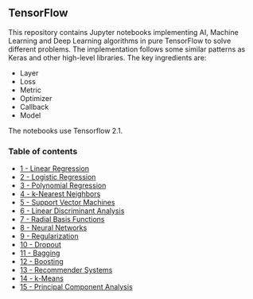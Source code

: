 ## TensorFlow

This repository contains Jupyter notebooks implementing AI, Machine Learning and Deep Learning algorithms in pure TensorFlow to solve different problems. The implementation follows some similar patterns as Keras and other high-level libraries. The key ingredients are: 

- Layer
- Loss 
- Metric 
- Optimizer
- Callback
- Model

The notebooks use Tensorflow 2.1. 

### Table of contents

* [1 - Linear Regression](https://github.com/bmarroc/tensorflow/blob/93cf85ace4aabeab560a2c8269890e15153620a9/1/tf_1.ipynb)
* [2 - Logistic Regression]()
* [3 - Polynomial Regression]()
* [4 - k-Nearest Neighbors]()
* [5 - Support Vector Machines]()
* [6 - Linear Discriminant Analysis]()
* [7 - Radial Basis Functions]()
* [8 - Neural Networks]()
* [9 - Regularization](https://github.com/bmarroc/tensorflow/blob/2af16bb3ec93be65a37806f692c8739444e35eae/9/tf_9.ipynb)
* [10 - Dropout](https://github.com/bmarroc/tensorflow/blob/8f7b0bc3b11e58f2dddfc7812d43020e32a93523/10/tf_10.ipynb)
* [11 - Bagging]()
* [12 - Boosting]()
* [13 - Recommender Systems](https://github.com/bmarroc/tensorflow/blob/051fc241b81396adaa181e988e00924a1fa0a718/13/tf_13.ipynb)
* [14 - k-Means](https://github.com/bmarroc/tensorflow/blob/0d81dd1543e154514fc13a7875c86f23c4770db1/14/tf_14.ipynb)
* [15 - Principal Component Analysis](https://github.com/bmarroc/tensorflow/blob/2df8e10e043bc6772c61af4f1959a46b0690a9e5/15/tf_15.ipynb)

